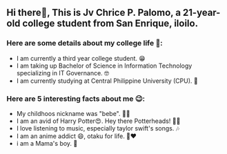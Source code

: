 ## Hi there👋, This is Jv Chrice P. Palomo, a 21-year-old college student from San Enrique, iloilo. 

<!--
**xxjayvxx/xxjayvxx** is a ✨ _special_ ✨ repository because its `README.md` (this file) appears on your GitHub profile.
-->

### Here are some details about my college life 🙌:

- I am currently a third year college student. 😁
- I am taking up Bachelor of Science in Information Technology specializing in IT Governance. 🤓
- I am currently studying at Central Philippine University (CPU). 🤩

### Here are 5 interesting facts about me 😉:

- My childhoos nickname was "bebe". 🤣😳
- I am an avid of Harry Potter😍. Hey there Potterheads! 👋😘
- I love listening to music, especially taylor swift's songs. 🎶
- I am an anime addict 😄, otaku for life. 🙌❤️
- i am a Mama's boy. 🥰

